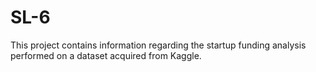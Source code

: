# SL-6
This project contains information regarding the startup funding analysis performed on a dataset acquired from Kaggle.
